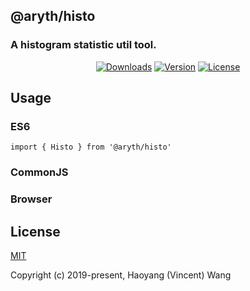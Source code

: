 ## @aryth/histo
### A histogram statistic util tool.

<p align="center">
  <a href="https://npmcharts.com/compare/@aryth/histo?minimal=true"><img src="https://img.shields.io/npm/dm/@aryth/histo.svg" alt="Downloads"></a>
  <a href="https://www.npmjs.com/package/@aryth/histo"><img src="https://img.shields.io/npm/v/@aryth/histo.svg" alt="Version"></a>
  <a href="https://www.npmjs.com/package/@aryth/histo"><img src="https://img.shields.io/npm/l/@aryth/histo.svg" alt="License"></a>
</p>

## Usage
    
### ES6
    import { Histo } from '@aryth/histo'
    
### CommonJS

### Browser
    
## License

[MIT](http://opensource.org/licenses/MIT)

Copyright (c) 2019-present, Haoyang (Vincent) Wang
